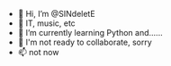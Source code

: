 - 👋 Hi, I’m @SINdeletE
- 👀 IT, music, etc
- 🌱 I’m currently learning Python and......
- 💞️ I'm not ready to collaborate, sorry
- 📫 not now
